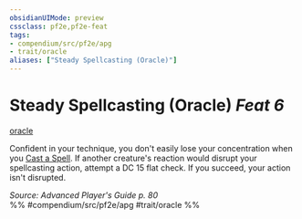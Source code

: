 ```yaml
---
obsidianUIMode: preview
cssclass: pf2e,pf2e-feat
tags:
- compendium/src/pf2e/apg
- trait/oracle
aliases: ["Steady Spellcasting (Oracle)"]
---
```

# Steady Spellcasting (Oracle)  *Feat 6*  
[oracle](Reference/Rules/Traits/oracle-apg.md "Oracle Class Trait")  


Confident in your technique, you don't easily lose your concentration when you [Cast a Spell](cast-a-spell.md). If another creature's reaction would disrupt your spellcasting action, attempt a DC 15 flat check. If you succeed, your action isn't disrupted.

*Source: Advanced Player's Guide p. 80*  
%% #compendium/src/pf2e/apg #trait/oracle %%